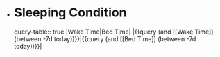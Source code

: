 - # Sleeping Condition
  query-table:: true
    |Wake Time|Bed Time|
    |{{query (and [[Wake Time]] (between -7d today))}}|{{query (and [[Bed Time]] (between -7d today))}}|